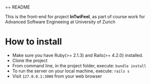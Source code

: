 == README

This is the front-end for project **InTwiFeel**, as part of course work for Advanced Software Engineeing at University of Zurich

# How to install
- Make sure you have Ruby(>= 2.1.3) and Rails(>= 4.2.0) installed.
- Clone the project
- From command line, in the project folder, execute: ```bundle install```
- To run the server on your local machine, execute: ```rails s```
- Visit ```127.0.0.1:3000``` from your web browser
